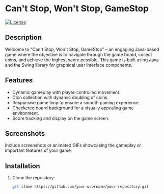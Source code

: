 # Can't Stop, Won't Stop, GameStop

[![License](https://img.shields.io/badge/license-MIT-blue.svg)](https://opensource.org/licenses/MIT)

## Description

Welcome to "Can't Stop, Won't Stop, GameStop" – an engaging Java-based game where the objective is to navigate through the game board, collect coins, and achieve the highest score possible. This game is built using Java and the Swing library for graphical user interface components.

## Features

- Dynamic gameplay with player-controlled movement.
- Coin collection with dynamic doubling of coins.
- Responsive game loop to ensure a smooth gaming experience.
- Checkered board background for a visually appealing game environment.
- Score tracking and display on the game screen.

## Screenshots

Include screenshots or animated GIFs showcasing the gameplay or important features of your game.

## Installation

1. Clone the repository:

   ```bash
   git clone https://github.com/your-username/your-repository.git


